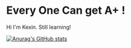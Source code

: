 # Every One Can get A+ !

Hi I'm Kexin. Still learning!

[![Anurag's GitHub stats](https://github-readme-stats.vercel.app/api?username=chnlkx)](https://github.com/anuraghazra/github-readme-stats)

